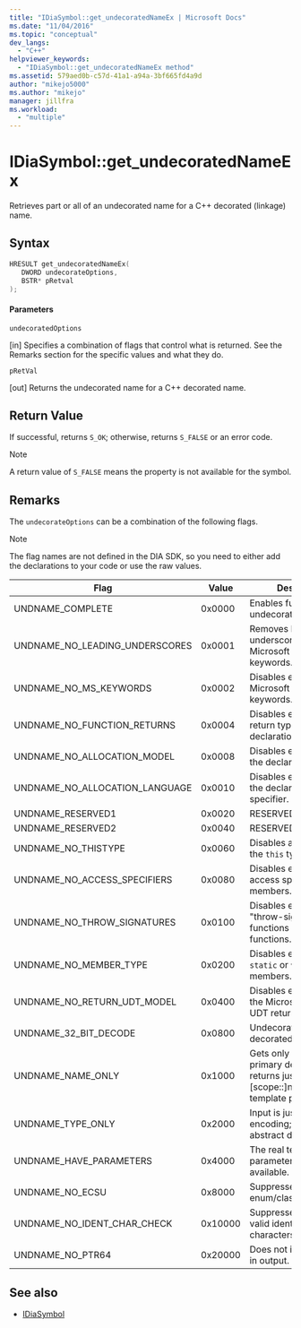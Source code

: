```yaml
---
title: "IDiaSymbol::get_undecoratedNameEx | Microsoft Docs"
ms.date: "11/04/2016"
ms.topic: "conceptual"
dev_langs:
  - "C++"
helpviewer_keywords:
  - "IDiaSymbol::get_undecoratedNameEx method"
ms.assetid: 579aed0b-c57d-41a1-a94a-3bf665fd4a9d
author: "mikejo5000"
ms.author: "mikejo"
manager: jillfra
ms.workload:
  - "multiple"
---
```

# IDiaSymbol::get_undecoratedNameEx
Retrieves part or all of an undecorated name for a C++ decorated (linkage) name.

## Syntax

```C++
HRESULT get_undecoratedNameEx( 
   DWORD undecorateOptions,
   BSTR* pRetval
);
```

#### Parameters
 `undecoratedOptions`

[in] Specifies a combination of flags that control what is returned. See the Remarks section for the specific values and what they do.

 `pRetVal`

[out] Returns the undecorated name for a C++ decorated name.

## Return Value
 If successful, returns `S_OK`; otherwise, returns `S_FALSE` or an error code.

> [!NOTE]
> A return value of `S_FALSE` means the property is not available for the symbol.

## Remarks
 The `undecorateOptions` can be a combination of the following flags.

> [!NOTE]
> The flag names are not defined in the DIA SDK, so you need to either add the declarations to your code or use the raw values.

|Flag|Value|Description|
|----------|-----------|-----------------|
|UNDNAME_COMPLETE|0x0000|Enables full undecoration.|
|UNDNAME_NO_LEADING_UNDERSCORES|0x0001|Removes leading underscores from Microsoft extended keywords.|
|UNDNAME_NO_MS_KEYWORDS|0x0002|Disables expansion of Microsoft extended keywords.|
|UNDNAME_NO_FUNCTION_RETURNS|0x0004|Disables expansion of return type for primary declaration.|
|UNDNAME_NO_ALLOCATION_MODEL|0x0008|Disables expansion of the declaration model.|
|UNDNAME_NO_ALLOCATION_LANGUAGE|0x0010|Disables expansion of the declaration language specifier.|
|UNDNAME_RESERVED1|0x0020|RESERVED.|
|UNDNAME_RESERVED2|0x0040|RESERVED.|
|UNDNAME_NO_THISTYPE|0x0060|Disables all modifiers on the `this` type.|
|UNDNAME_NO_ACCESS_SPECIFIERS|0x0080|Disables expansion of access specifiers for members.|
|UNDNAME_NO_THROW_SIGNATURES|0x0100|Disables expansion of "throw-signatures" for functions and pointers to functions.|
|UNDNAME_NO_MEMBER_TYPE|0x0200|Disables expansion of `static` or `virtual` members.|
|UNDNAME_NO_RETURN_UDT_MODEL|0x0400|Disables expansion of the Microsoft model for UDT returns.|
|UNDNAME_32_BIT_DECODE|0x0800|Undecorates 32-bit decorated names.|
|UNDNAME_NAME_ONLY|0x1000|Gets only the name for primary declaration; returns just [scope::]name.  Expands template params.|
|UNDNAME_TYPE_ONLY|0x2000|Input is just a type encoding; composes an abstract declarator.|
|UNDNAME_HAVE_PARAMETERS|0x4000|The real template parameters are available.|
|UNDNAME_NO_ECSU|0x8000|Suppresses enum/class/struct/union.|
|UNDNAME_NO_IDENT_CHAR_CHECK|0x10000|Suppresses check for valid identifier characters.|
|UNDNAME_NO_PTR64|0x20000|Does not include ptr64 in output.|

## See also
- [IDiaSymbol](../../debugger/debug-interface-access/idiasymbol.md)